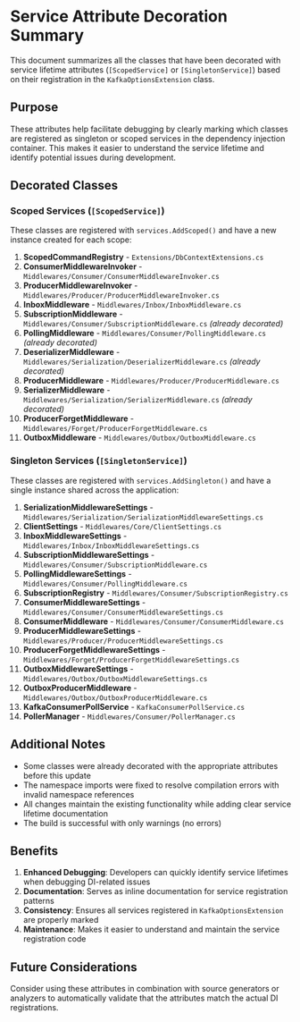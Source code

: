 # Service Attribute Decoration Summary

This document summarizes all the classes that have been decorated with service lifetime attributes (`[ScopedService]` or `[SingletonService]`) based on their registration in the `KafkaOptionsExtension` class.

## Purpose

These attributes help facilitate debugging by clearly marking which classes are registered as singleton or scoped services in the dependency injection container. This makes it easier to understand the service lifetime and identify potential issues during development.

## Decorated Classes

### Scoped Services (`[ScopedService]`)

These classes are registered with `services.AddScoped()` and have a new instance created for each scope:

1. **ScopedCommandRegistry** - `Extensions/DbContextExtensions.cs`
2. **ConsumerMiddlewareInvoker<T>** - `Middlewares/Consumer/ConsumerMiddlewareInvoker.cs`
3. **ProducerMiddlewareInvoker<T>** - `Middlewares/Producer/ProducerMiddlewareInvoker.cs`
4. **InboxMiddleware<T>** - `Middlewares/Inbox/InboxMiddleware.cs`
5. **SubscriptionMiddleware<T>** - `Middlewares/Consumer/SubscriptionMiddleware.cs` *(already decorated)*
6. **PollingMiddleware<T>** - `Middlewares/Consumer/PollingMiddleware.cs` *(already decorated)*
7. **DeserializerMiddleware<T>** - `Middlewares/Serialization/DeserializerMiddleware.cs` *(already decorated)*
8. **ProducerMiddleware<T>** - `Middlewares/Producer/ProducerMiddleware.cs`
9. **SerializerMiddleware<T>** - `Middlewares/Serialization/SerializerMiddleware.cs` *(already decorated)*
10. **ProducerForgetMiddleware<T>** - `Middlewares/Forget/ProducerForgetMiddleware.cs`
11. **OutboxMiddleware<T>** - `Middlewares/Outbox/OutboxMiddleware.cs`

### Singleton Services (`[SingletonService]`)

These classes are registered with `services.AddSingleton()` and have a single instance shared across the application:

1. **SerializationMiddlewareSettings<T>** - `Middlewares/Serialization/SerializationMiddlewareSettings.cs`
2. **ClientSettings<T>** - `Middlewares/Core/ClientSettings.cs`
3. **InboxMiddlewareSettings<T>** - `Middlewares/Inbox/InboxMiddlewareSettings.cs`
4. **SubscriptionMiddlewareSettings<T>** - `Middlewares/Consumer/SubscriptionMiddleware.cs`
5. **PollingMiddlewareSettings<T>** - `Middlewares/Consumer/PollingMiddleware.cs`
6. **SubscriptionRegistry<T>** - `Middlewares/Consumer/SubscriptionRegistry.cs`
7. **ConsumerMiddlewareSettings<T>** - `Middlewares/Consumer/ConsumerMiddlewareSettings.cs`
8. **ConsumerMiddleware<T>** - `Middlewares/Consumer/ConsumerMiddleware.cs`
9. **ProducerMiddlewareSettings<T>** - `Middlewares/Producer/ProducerMiddlewareSettings.cs`
10. **ProducerForgetMiddlewareSettings<T>** - `Middlewares/Forget/ProducerForgetMiddlewareSettings.cs`
11. **OutboxMiddlewareSettings<T>** - `Middlewares/Outbox/OutboxMiddlewareSettings.cs`
12. **OutboxProducerMiddleware<T>** - `Middlewares/Outbox/OutboxProducerMiddleware.cs`
13. **KafkaConsumerPollService** - `KafkaConsumerPollService.cs`
14. **PollerManager** - `Middlewares/Consumer/PollerManager.cs`

## Additional Notes

- Some classes were already decorated with the appropriate attributes before this update
- The namespace imports were fixed to resolve compilation errors with invalid namespace references
- All changes maintain the existing functionality while adding clear service lifetime documentation
- The build is successful with only warnings (no errors)

## Benefits

1. **Enhanced Debugging**: Developers can quickly identify service lifetimes when debugging DI-related issues
2. **Documentation**: Serves as inline documentation for service registration patterns
3. **Consistency**: Ensures all services registered in `KafkaOptionsExtension` are properly marked
4. **Maintenance**: Makes it easier to understand and maintain the service registration code

## Future Considerations

Consider using these attributes in combination with source generators or analyzers to automatically validate that the attributes match the actual DI registrations.
